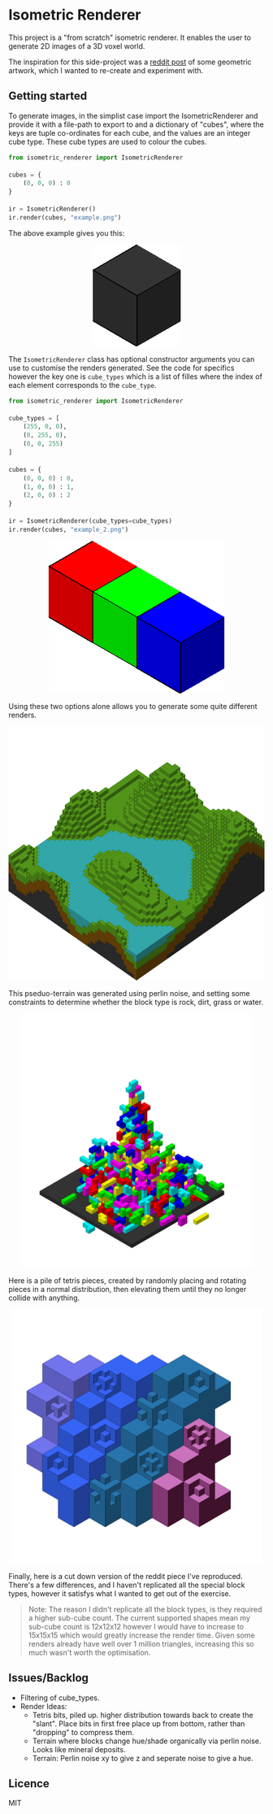 # Isometric Renderer

This project is a "from scratch" isometric renderer. It enables the user to generate 2D images of a 3D voxel world.

The inspiration for this side-project was a [reddit post](https://www.reddit.com/r/pics/comments/nuy0aq/a_fun_geometric_painting_ive_been_working_on/) of some geometric artwork, which I wanted to re-create and experiment with.

## Getting started

To generate images, in the simplist case import the IsometricRenderer and provide it with a file-path to export to and a dictionary of "cubes", where the keys are tuple co-ordinates for each cube, and the values are an integer cube type. These cube types are used to colour the cubes.

```python
from isometric_renderer import IsometricRenderer

cubes = {
    (0, 0, 0) : 0
}

ir = IsometricRenderer()
ir.render(cubes, "example.png")
```

The above example gives you this:

<div style="text-align:center">
    <img src="examples/example_1.png">
</div>

The `IsometricRenderer` class has optional constructor arguments you can use to customise the renders generated. See the code for specifics however the key one is `cube_types` which is a list of filles where the index of each element corresponds to the `cube_type`.

```python
from isometric_renderer import IsometricRenderer

cube_types = [
    (255, 0, 0),
    (0, 255, 0),
    (0, 0, 255)
]

cubes = {
    (0, 0, 0) : 0,
    (1, 0, 0) : 1,
    (2, 0, 0) : 2
}

ir = IsometricRenderer(cube_types=cube_types)
ir.render(cubes, "example_2.png")
```

<div style="text-align:center">
    <img src="examples/example_2.png">
</div>

Using these two options alone allows you to generate some quite different renders. 

<div style="text-align:center">
    <img src="examples/terrain.png" height="500">
</div>

This pseduo-terrain was generated using perlin noise, and setting some constraints to determine whether the block type is rock, dirt, grass or water.

<div style="text-align:center">
    <img src="examples/tetris/tetris.png" height="500">
</div>

Here is a pile of tetris pieces, created by randomly placing and rotating pieces in a normal distribution, then elevating them until they no longer collide with anything.

<div style="text-align:center">
    <img src="examples/reddit.png" height="500">
</div>

Finally, here is a cut down version of the reddit piece I've reproduced. There's a few differences, and I haven't replicated all the special block types, however it satisfys what I wanted to get out of the exercise.

> Note: The reason I didn't replicate all the block types, is they required a higher sub-cube count. The current supported shapes mean my sub-cube count is 12x12x12 however I would have to increase to 15x15x15 which would greatly increase the render time. Given some renders already have well over 1 million triangles, increasing this so much wasn't worth the optimisation.

## Issues/Backlog
- Filtering of cube_types.
- Render Ideas:
    - Tetris bits, piled up. higher distribution towards back to create the "slant". Place bits in first free place up from bottom, rather than "dropping" to compress them.
    - Terrain where blocks change hue/shade organically via perlin noise. Looks like mineral deposits.
    - Terrain: Perlin noise xy to give z and seperate noise to give a hue.

## Licence

MIT